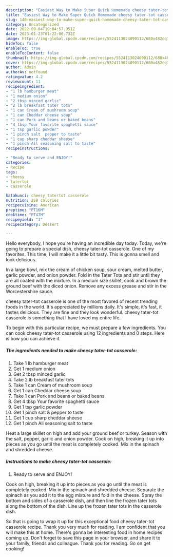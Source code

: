 ```yaml
---
description: "Easiest Way to Make Super Quick Homemade cheesy tater-tot casserole"
title: "Easiest Way to Make Super Quick Homemade cheesy tater-tot casserole"
slug: 140-easiest-way-to-make-super-quick-homemade-cheesy-tater-tot-casserole
category: Uncategorized
date: 2022-09-04T10:04:57.951Z
date: 2023-01-23T01:22:06.732Z
image: https://img-global.cpcdn.com/recipes/5524113024090112/680x482cq70/cheesy-tater-tot-casserole-recipe-main-photo.jpg
hideToc: false
enableToc: true
enableTocContent: false
thumbnail: https://img-global.cpcdn.com/recipes/5524113024090112/680x482cq70/cheesy-tater-tot-casserole-recipe-main-photo.jpg
cover: https://img-global.cpcdn.com/recipes/5524113024090112/680x482cq70/cheesy-tater-tot-casserole-recipe-main-photo.jpg
author: Admin
authorAv: notfound
ratingvalue: 4.2
reviewcount: 11
recipeingredient:
- "1 lb hamburger meat"
- "1 medium onion"
- "2 tbsp minced garlic"
- "2 lb breakfast tater tots"
- "1 can Cream of mushroom soup"
- "1 can Cheddar cheese soup"
- "1 can Pork and beans or baked beans"
- "4 tbsp Your favorite spaghetti sauce"
- "1 tsp garlic powder"
- "1 pinch salt  pepper to taste"
- "1 cup sharp cheddar sheese"
- "1 pinch All seasoning salt to taste"
recipeinstructions:

- "Ready to serve and ENJOY!"
categories:
- Recipe
tags:
- cheesy
- tatertot
- casserole

katakunci: cheesy tatertot casserole 
nutrition: 269 calories
recipecuisine: American
preptime: "PT16M"
cooktime: "PT47M"
recipeyield: "3"
recipecategory: Dessert

---
```



Hello everybody, I hope you're having an incredible day today. Today, we're going to prepare a special dish, cheesy tater-tot casserole. One of my favorites. This time, I will make it a little bit tasty. This is gonna smell and look delicious.

In a large bowl, mix the cream of chicken soup, sour cream, melted butter, garlic powder, and onion powder. Fold in the Tater Tots and stir until they are all coated with the mixture. In a medium size skillet, cook and brown the ground beef with the diced onion. Remove any excess grease and stir in the Worcestershire sauce.

cheesy tater-tot casserole is one of the most favored of recent trending foods in the world. It's appreciated by millions daily. It's simple, it's fast, it tastes delicious. They are fine and they look wonderful. cheesy tater-tot casserole is something that I have loved my entire life.


To begin with this particular recipe, we must prepare a few ingredients. You can cook cheesy tater-tot casserole using 12 ingredients and 0 steps. Here is how you can achieve it.

<!--inarticleads1-->

##### The ingredients needed to make cheesy tater-tot casserole:

1. Take 1 lb hamburger meat
1. Get 1 medium onion
1. Get 2 tbsp minced garlic
1. Take 2 lb breakfast tater tots
1. Take 1 can Cream of mushroom soup
1. Get 1 can Cheddar cheese soup
1. Take 1 can Pork and beans or baked beans
1. Get 4 tbsp Your favorite spaghetti sauce
1. Get 1 tsp garlic powder
1. Get 1 pinch salt &amp; pepper to taste
1. Get 1 cup sharp cheddar sheese
1. Get 1 pinch All seasoning salt to taste


Heat a large skillet on high and add your ground beef or turkey. Season with the salt, pepper, garlic and onion powder. Cook on high, breaking it up into pieces as you go until the meat is completely cooked. Mix in the spinach and shredded cheese. 

<!--inarticleads2-->

##### Instructions to make cheesy tater-tot casserole:


1. Ready to serve and ENJOY!

Cook on high, breaking it up into pieces as you go until the meat is completely cooked. Mix in the spinach and shredded cheese. Separate the spinach as you add it to the egg mixture and fold in the cheese. Spray the bottom and sides of a casserole dish, and then line the frozen tater tots along the bottom of the dish. Line up the frozen tater tots in the casserole dish. 

So that is going to wrap it up for this exceptional food cheesy tater-tot casserole recipe. Thank you very much for reading. I am confident that you will make this at home. There's gonna be interesting food in home recipes coming up. Don't forget to save this page in your browser, and share it to your family, friends and colleague. Thank you for reading. Go on get cooking!
